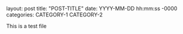 layout: post
title: "POST-TITLE"
date: YYYY-MM-DD hh:mm:ss -0000
categories: CATEGORY-1 CATEGORY-2

This is a test file
